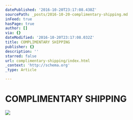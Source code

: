 ```yaml
---
datePublished: '2016-10-20T23:17:08.438Z'
sourcePath: _posts/2016-10-20-complimentary-shipping.md
inFeed: true
hasPage: true
author: []
via: {}
dateModified: '2016-10-20T23:17:08.032Z'
title: COMPLIMENTARY SHIPPING
publisher: {}
description: ''
starred: false
url: complimentary-shipping/index.html
_context: 'http://schema.org'
_type: Article

---
```

# COMPLIMENTARY SHIPPING
![](https://the-grid-user-content.s3-us-west-2.amazonaws.com/f104e44a-3258-48a8-b4b0-d8c48df9da8e.gif)
